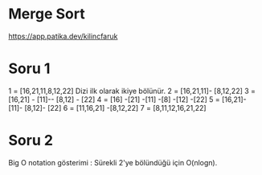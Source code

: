 # Merge Sort
https://app.patika.dev/kilincfaruk

# Soru 1
1 = [16,21,11,8,12,22] Dizi ilk olarak ikiye bölünür.
2 = [16,21,11]- [8,12,22]
3 = [16,21] - [11]-- [8,12] - [22]
4 = [16] -[21] -[11] -[8] -[12] -[22]
5 = [16,21]- [11]- [8,12]- [22]
6 = [11,16,21] -[8,12,22]
7 = [8,11,12,16,21,22]

# Soru 2
Big O notation gösterimi : Sürekli 2'ye bölündüğü için O(nlogn).
